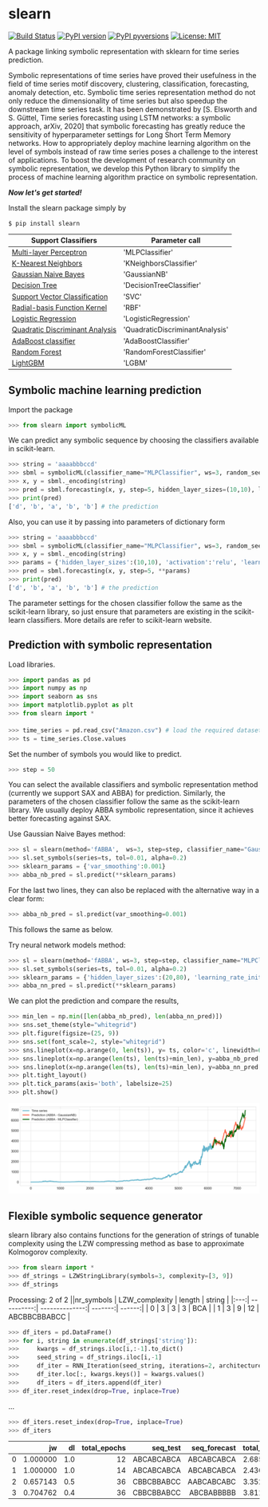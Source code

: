 # slearn


[![Build Status](https://app.travis-ci.com/nla-group/slearn.svg?token=SziD2n1qxpnRwysssUVq&branch=master)](https://app.travis-ci.com/github/nla-group/slearn)
[![PyPI version](https://badge.fury.io/py/slearn.svg)](https://badge.fury.io/py/slearn)
[![PyPI pyversions](https://img.shields.io/pypi/pyversions/slearn.svg)](https://pypi.python.org/pypi/slearn/)
[![License: MIT](https://img.shields.io/badge/License-MIT-yellow.svg)](https://opensource.org/licenses/MIT)

A package linking symbolic representation with sklearn for time series prediction.

Symbolic representations of time series have proved their usefulness in the field of time series motif discovery, clustering, classification, forecasting, anomaly detection, etc.  Symbolic time series representation method do not only reduce the dimensionality of time series but also speedup the downstream time series task. It has been demonstrated by [S. Elsworth and S. Güttel, Time series forecasting using LSTM networks: a symbolic approach, arXiv, 2020] that symbolic forecasting has greatly reduce the sensitivity of hyperparameter settings for Long Short Term Memory networks. How to appropriately deploy machine learning algorithm on the level of symbols instead of raw time series poses a challenge to the interest of applications. To boost the development of research community on symbolic representation, we develop this Python library to simplify the process of machine learning algorithm practice on symbolic representation.

<strong><em> Now let's get started! </em></strong>

Install the slearn package simply by
```
$ pip install slearn
```
|  Support Classifiers | Parameter call |
|  ----  | ----  |
| [Multi-layer Perceptron](https://scikit-learn.org/stable/modules/neural_networks_supervised.html#multi-layer-perceptron)   |'MLPClassifier' |
| [K-Nearest Neighbors](https://scikit-learn.org/stable/modules/generated/sklearn.neighbors.KNeighborsClassifier.html#sklearn.neighbors.KNeighborsClassifier)  | 'KNeighborsClassifier' |
| [Gaussian Naive Bayes](https://scikit-learn.org/stable/modules/generated/sklearn.neighbors.KNeighborsClassifier.html#sklearn.neighbors.KNeighborsClassifier)   | 'GaussianNB'|
| [Decision Tree](https://scikit-learn.org/stable/modules/generated/sklearn.tree.DecisionTreeClassifier.html#sklearn.tree.DecisionTreeClassifier)  | 'DecisionTreeClassifier' |
| [Support Vector Classification](https://scikit-learn.org/stable/modules/generated/sklearn.svm.SVC.html) | 'SVC' |
| [Radial-basis Function Kernel](https://scikit-learn.org/stable/modules/generated/sklearn.gaussian_process.kernels.RBF.html) | 'RBF'|
| [Logistic Regression](https://scikit-learn.org/stable/modules/generated/sklearn.linear_model.LogisticRegression.html)  | 'LogisticRegression' |
| [Quadratic Discriminant Analysis](https://scikit-learn.org/stable/modules/generated/sklearn.discriminant_analysis.QuadraticDiscriminantAnalysis.html)  | 'QuadraticDiscriminantAnalysis' |
| [AdaBoost classifier](https://scikit-learn.org/stable/modules/generated/sklearn.ensemble.AdaBoostClassifier.html)  | 'AdaBoostClassifier' |
| [Random Forest](https://scikit-learn.org/stable/modules/generated/sklearn.ensemble.RandomForestClassifier.html#sklearn.ensemble.RandomForestClassifier)  | 'RandomForestClassifier' |
| [LightGBM](https://lightgbm.readthedocs.io/en/latest/) | 'LGBM' |

## Symbolic machine learning prediction
Import the package
```python
>>> from slearn import symbolicML
```

We can predict any symbolic sequence by choosing the classifiers available in scikit-learn.
```python
>>> string = 'aaaabbbccd'
>>> sbml = symbolicML(classifier_name="MLPClassifier", ws=3, random_seed=0, verbose=0)
>>> x, y = sbml._encoding(string)
>>> pred = sbml.forecasting(x, y, step=5, hidden_layer_sizes=(10,10), learning_rate_init=0.1)
>>> print(pred)
['d', 'b', 'a', 'b', 'b'] # the prediction
```

Also, you can use it by passing into parameters of dictionary form
```python
>>> string = 'aaaabbbccd'
>>> sbml = symbolicML(classifier_name="MLPClassifier", ws=3, random_seed=0, verbose=0)
>>> x, y = sbml._encoding(string)
>>> params = {'hidden_layer_sizes':(10,10), 'activation':'relu', 'learning_rate_init':0.1}
>>> pred = sbml.forecasting(x, y, step=5, **params)
>>> print(pred)
['d', 'b', 'a', 'b', 'b'] # the prediction
```
The parameter settings for the chosen classifier follow the same as the scikit-learn library, so just ensure that parameters are existing in the scikit-learn classifiers. More details are refer to scikit-learn website.

## Prediction with symbolic representation

Load libraries.
```python
>>> import pandas as pd
>>> import numpy as np
>>> import seaborn as sns
>>> import matplotlib.pyplot as plt
>>> from slearn import *

>>> time_series = pd.read_csv("Amazon.csv") # load the required dataset, here we use Amazon stock daily close price.
>>> ts = time_series.Close.values
```

Set the number of symbols you would like to predict.
```python
>>> step = 50
```

You can select the available classifiers and symbolic representation method (currently we support SAX and ABBA) for prediction. Similarly, the parameters of the chosen classifier follow the same as the scikit-learn library. We usually deploy ABBA symbolic representation, since it achieves better forecasting against SAX.

Use Gaussian Naive Bayes method: 
```python
>>> sl = slearn(method='fABBA',  ws=3, step=step, classifier_name="GaussianNB")
>>> sl.set_symbols(series=ts, tol=0.01, alpha=0.2) 
>>> sklearn_params = {'var_smoothing':0.001}
>>> abba_nb_pred = sl.predict(**sklearn_params)
```

For the last two lines, they can also be replaced with the alternative way in a clear form:
```python
>>> abba_nb_pred = sl.predict(var_smoothing=0.001)
```
This follows the same as below.

Try neural network models method: 
```python
>>> sl = slearn(method='fABBA', ws=3, step=step, classifier_name="MLPClassifier")
>>> sl.set_symbols(series=ts, tol=0.01, alpha=0.2) 
>>> sklearn_params = {'hidden_layer_sizes':(20,80), 'learning_rate_init':0.1}
>>> abba_nn_pred = sl.predict(**sklearn_params)
```

We can plot the prediction and compare the results, 

```python
>>> min_len = np.min([len(abba_nb_pred), len(abba_nn_pred)])
>>> sns.set_theme(style="whitegrid")
>>> plt.figure(figsize=(25, 9))
>>> sns.set(font_scale=2, style="whitegrid")
>>> sns.lineplot(x=np.arange(0, len(ts)), y= ts, color='c', linewidth=6, label='Time series')
>>> sns.lineplot(x=np.arange(len(ts), len(ts)+min_len), y=abba_nb_pred[:min_len], color='tomato', linewidth=6, label='Prediction (ABBA - GaussianNB)')
>>> sns.lineplot(x=np.arange(len(ts), len(ts)+min_len), y=abba_nn_pred[:min_len], color='darkgreen', linewidth=6, label='Prediction (ABBA - MLPClassifier)')
>>> plt.tight_layout()
>>> plt.tick_params(axis='both', labelsize=25)
>>> plt.show()
```






![original image](https://raw.githubusercontent.com/nla-group/slearn/master/doc/demo.PNG)



## Flexible symbolic sequence generator
slearn library also contains functions for the generation of strings of tunable complexity using the LZW compressing method as base to approximate Kolmogorov complexity.


```python
>>> from slearn import *
>>> df_strings = LZWStringLibrary(symbols=3, complexity=[3, 9])
>>> df_strings
```
Processing: 2 of 2
 ||nr_symbols | LZW_complexity | length | string |
|:---:| ----------:| --------------:| -------:| ------:|
| 0 | 3 | 3 | 3 | BCA |
| 1 | 3 | 9 | 12 | ABCBBCBBABCC |
```python
>>> df_iters = pd.DataFrame()
>>> for i, string in enumerate(df_strings['string']):
>>>     kwargs = df_strings.iloc[i,:-1].to_dict()
>>>     seed_string = df_strings.iloc[i,-1]
>>>     df_iter = RNN_Iteration(seed_string, iterations=2, architecture='LSTM', **kwargs)
>>>     df_iter.loc[:, kwargs.keys()] = kwargs.values()
>>>     df_iters = df_iters.append(df_iter)
>>> df_iter.reset_index(drop=True, inplace=True)
```
...
```python
>>> df_iters.reset_index(drop=True, inplace=True)
>>> df_iters
```
 || jw | dl | total_epochs | seq_test | seq_forecast | total_time | nr_symbols | LZW_complexity | length |
|:---:| --------:| --------:| --------:| --------------:| --------------:| --------:| ---:| ---:| ---:|
|0 |1.000000	|1.0	|12	|ABCABCABCA	|ABCABCABCA	|2.685486	|3	|3	|3|
|1	|1.000000	|1.0	|14	|ABCABCABCA	|ABCABCABCA	|2.436733	|3	|3	|3|
|2	|0.657143	|0.5	|36	|CBBCBBABCC	|AABCABCABC	|3.352712	|3	|9	|12|
|3	|0.704762	|0.4	|36	|CBBCBBABCC	|ABCBABBBBB	|3.811584	|3	|9	|12|

